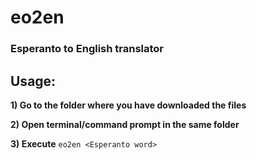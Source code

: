 # eo2en
### Esperanto to English translator

## Usage:

**1) Go to the folder where you have downloaded the files**

**2) Open terminal/command prompt in the same folder**

**3) Execute** `eo2en <Esperanto word>`
